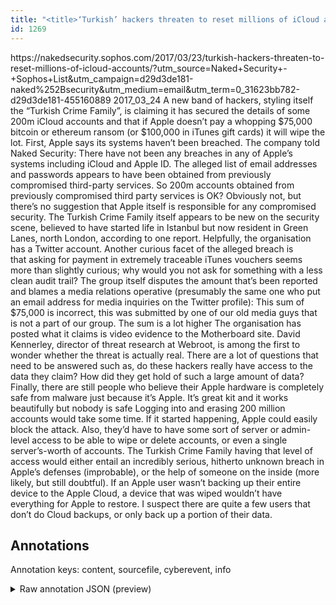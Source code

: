 ```yaml
---
title: "<title>‘Turkish’ hackers threaten to reset millions of iCloud accounts – Naked Security</title>"
id: 1269
---
```


<title>‘Turkish’ hackers threaten to reset millions of iCloud accounts – Naked Security</title>
<source> https://nakedsecurity.sophos.com/2017/03/23/turkish-hackers-threaten-to-reset-millions-of-icloud-accounts/?utm_source=Naked+Security+-+Sophos+List&utm_campaign=d29d3de181-naked%252Bsecurity&utm_medium=email&utm_term=0_31623bb782-d29d3de181-455160889 </source>
<date> 2017_03_24 </date>
<text>
A new band of hackers, styling itself the “Turkish Crime Family”, is claiming it has secured the details of some 200m iCloud accounts and that if Apple doesn’t pay a whopping $75,000 bitcoin or ethereum ransom (or $100,000 in iTunes gift cards) it will wipe the lot.
First, Apple says its systems haven’t been breached.
The company told Naked Security:
There have not been any breaches in any of Apple’s systems including iCloud and Apple ID.
The alleged list of email addresses and passwords appears to have been obtained from previously compromised third-party services.
So 200m accounts obtained from previously compromised third party services is OK?
Obviously not, but there’s no suggestion that Apple itself is responsible for any compromised security.
The Turkish Crime Family itself appears to be new on the security scene, believed to have started life in Istanbul but now resident in Green Lanes, north London, according to one report.
Helpfully, the organisation has a Twitter account.
Another curious facet of the alleged breach is that asking for payment in extremely traceable iTunes vouchers seems more than slightly curious; why would you not ask for something with a less clean audit trail?
The group itself disputes the amount that’s been reported and blames a media relations operative (presumably the same one who put an email address for media inquiries on the Twitter profile):
This sum of $75,000 is incorrect, this was submitted by one of our old media guys that is not a part of our group.
The sum is a lot higher
The organisation has posted what it claims is video evidence to the Motherboard site.
David Kennerley, director of threat research at Webroot, is among the first to wonder whether the threat is actually real.
There are a lot of questions that need to be answered such as, do these hackers really have access to the data they claim?
How did they get hold of such a large amount of data?
Finally, there are still people who believe their Apple hardware is completely safe from malware just because it’s Apple.
It’s great kit and it works beautifully but nobody is safe 
Logging into and erasing 200 million accounts would take some time.
If it started happening, Apple could easily block the attack.
Also, they’d have to have some sort of server or admin-level access to be able to wipe or delete accounts, or even a single server’s-worth of accounts.
The Turkish Crime Family having that level of access would either entail an incredibly serious, hitherto unknown breach in Apple’s defenses (improbable), or the help of someone on the inside (more likely, but still doubtful).
If an Apple user wasn’t backing up their entire device to the Apple Cloud, a device that was wiped wouldn’t have everything for Apple to restore.
I suspect there are quite a few users that don’t do Cloud backups, or only back up a portion of their data.
</text>



## Annotations

Annotation keys: content, sourcefile, cyberevent, info

<details>
<summary>Raw annotation JSON (preview)</summary>

```json
{
  "content": "A new band of hackers, styling itself the \u201cTurkish Crime Family\u201d, is claiming it has secured the details of some 200m iCloud accounts and that if Apple doesn\u2019t pay a whopping $75,000 bitcoin or ethereum ransom (or $100,000 in iTunes gift cards) it will wipe the lot. First, Apple says its systems haven\u2019t been breached. The company told Naked Security: There have not been any breaches in any of Apple\u2019s systems including iCloud and Apple ID. The alleged list of email addresses and passwords appears to have been obtained\u00a0from previously compromised third-party services. So 200m accounts obtained from previously compromised third party services is OK? Obviously not, but there\u2019s no suggestion that Apple itself is responsible for any compromised security. The Turkish Crime Family itself appears to be new on the security scene, believed to have started life in Istanbul but now resident in Green Lanes, north London, according to one report. Helpfully, the organisation has a Twitter account. Another curious facet of the alleged breach is that\u00a0asking for payment in extremely traceable iTunes vouchers seems more than slightly curious; why would you not ask for something with a less clean audit trail? The group itself disputes the amount that\u2019s been reported and blames a media relations operative (presumably the same one who put an email address for media inquiries on the Twitter profile): This sum of $75,000 is incorrect, this was submitted by one of our old media guys that is not a part of our group. The sum is a lot higher The organisation has posted what it claims is video evidence to the Motherboard\u00a0site. David Kennerley, director of threat research at Webroot, is among the first to wonder whether the threat is actually real. There are a lot of questions that need to be answered such as, do these hackers really have access to the data they claim? How did they get hold of such a large amount of data? Finally, there are still people who believe their Apple hardware is completely safe from malware just because it\u2019s Apple. It\u2019s great kit and it works beautifully but nobody is safe  Logging into and erasing 200 million accounts would take some time. If it started happening, Apple could easily block the attack. Also, they\u2019d have to have some sort of server or admin-level access to be able to wipe or delete accounts, or even a single server\u2019s-worth of accounts. The Turkish Crime Family having that level of access would either entail an incredibly serious, hitherto unknown breach in Apple\u2019s defenses (improbable), or the help of someone on the inside (more likely, but still doubtful). If an Apple user wasn\u2019t backing up their entire device to the Apple Cloud, a device that was wiped wouldn\u2019t have everything for Apple to restore. I suspect there are quite a few users that don\u2019t do Cloud backups, or only back up a portion of their data.",
  "sourcefile": "1269.txt",
  "cyberevent": {
    "hopper": [
      {
        "index": 0,
        "relation": "Same",
        "events": [
          {
            "index": "E2",
            "type": "Attack",
            "realis": "Other",
            "nugget": {
              "startOffset": 152,
              "index": "T7",
              "endOffset": 163,
              "text": "doesn\u2019t pay"
            },
            "argument": [
              {
                "index": "T6",
                "external_reference": {
                  "dbpediaURI": "http://dbpedia.org/resource/Apple_Inc.",
                  "wikidataid": "Q312"
                },
                "endOffset": 151,
                "role": {
                  "type": "Victim"
                },
                "text": "Apple",
                "startOffset": 146,
                "type": "Organization"
              },
              {
                "index": "T3",
                "text": "iTunes gift cards",
                "endOffset": 243,

```
</details>
